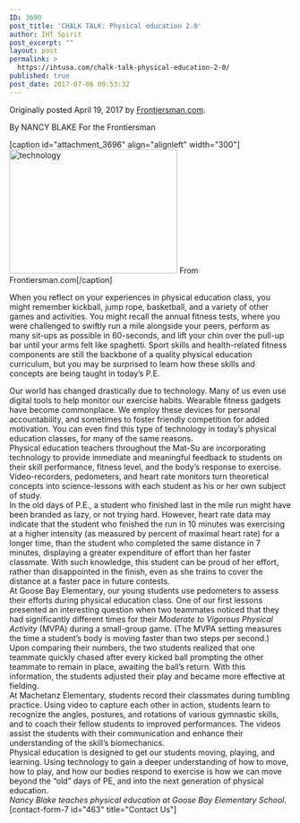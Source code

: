 ```yaml
---
ID: 3690
post_title: 'CHALK TALK: Physical education 2.0'
author: IHT Spirit
post_excerpt: ""
layout: post
permalink: >
  https://ihtusa.com/chalk-talk-physical-education-2-0/
published: true
post_date: 2017-07-06 09:53:32
---
```

Originally posted April 19, 2017 by <a href="http://www.frontiersman.com/news/chalk-talk-physical-education/article_f57e3b0e-2525-11e7-a0de-7713db0beabf.html" target="_blank" rel="noopener">Frontiersman.com</a>.

By NANCY BLAKE For the Frontiersman
<div class="subscriber-preview">

[caption id="attachment_3696" align="alignleft" width="300"]<a href="https://ihtusa.com/wp-content/uploads/2017/07/Goosebay.jpg"><img class="wp-image-3696 size-medium" src="https://ihtusa.com/wp-content/uploads/2017/07/Goosebay-300x222.jpg" alt="technology" width="300" height="222" /></a> From Frontiersman.com[/caption]

When you reflect on your experiences in physical education class, you might remember kickball, jump rope, basketball, and a variety of other games and activities. You might recall the annual fitness tests, where you were challenged to swiftly run a mile alongside your peers, perform as many sit-ups as possible in 60-seconds, and lift your chin over the pull-up bar until your arms felt like spaghetti. Sport skills and health-related fitness components are still the backbone of a quality physical education curriculum, but you may be surprised to learn how these skills and concepts are being taught in today’s P.E.</div>
<!--more-->
<div class="subscriber-preview">Our world has changed drastically due to technology. Many of us even use digital tools to help monitor our exercise habits. Wearable fitness gadgets have become commonplace. We employ these devices for personal accountability, and sometimes to foster friendly competition for added motivation. You can even find this type of technology in today’s physical education classes, for many of the same reasons.</div>
<div></div>
<div class="subscriber-preview">Physical education teachers throughout the Mat-Su are incorporating technology to provide immediate and meaningful feedback to students on their skill performance, fitness level, and the body’s response to exercise. Video-recorders, pedometers, and heart rate monitors turn theoretical concepts into science-lessons with each student as his or her own subject of study.</div>
<div></div>
<div id="tncms-region-article_instory_top" class="tncms-region hidden-print">In the old days of P.E., a student who finished last in the mile run might have been branded as lazy, or not trying hard. However, heart rate data may indicate that the student who finished the run in 10 minutes was exercising at a higher intensity (as measured by percent of maximal heart rate) for a longer time, than the student who completed the same distance in 7 minutes, displaying a greater expenditure of effort than her faster classmate. With such knowledge, this student can be proud of her effort, rather than disappointed in the finish, even as she trains to cover the distance at a faster pace in future contests.</div>
<div></div>
<div class="subscriber-only">At Goose Bay Elementary, our young students use pedometers to assess their efforts during physical education class. One of our first lessons presented an interesting question when two teammates noticed that they had significantly different times for their <em>Moderate to Vigorous Physical Activity </em>(MVPA) during a small-group game. (The MVPA setting measures the time a student’s body is moving faster than two steps per second.) Upon comparing their numbers, the two students realized that one teammate quickly chased after every kicked ball prompting the other teammate to remain in place, awaiting the ball’s return. With this information, the students adjusted their play and became more effective at fielding.</div>
<div></div>
<div class="subscriber-only">At Machetanz Elementary, students record their classmates during tumbling practice. Using video to capture each other in action, students learn to recognize the angles, postures, and rotations of various gymnastic skills, and to coach their fellow students to improved performances. The videos assist the students with their communication and enhance their understanding of the skill’s biomechanics.</div>
<div></div>
<div id="tncms-region-article_instory_middle" class="tncms-region hidden-print">Physical education is designed to get our students moving, playing, and learning. Using technology to gain a deeper understanding of how to move, how to play, and how our bodies respond to exercise is how we can move beyond the “old” days of PE, and into the next generation of physical education.</div>
<div></div>
<div class="subscriber-only"><em>Nancy Blake teaches physical education at Goose Bay Elementary School.</em></div>
<div></div>
<div class="author-box-avatar">[contact-form-7 id="463" title="Contact Us"]</div>